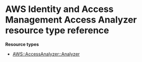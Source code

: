 # AWS Identity and Access Management Access Analyzer resource type reference<a name="AWS_AccessAnalyzer"></a>

**Resource types**
+ [AWS::AccessAnalyzer::Analyzer](aws-resource-accessanalyzer-analyzer.md)